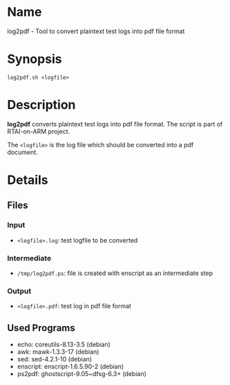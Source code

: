[//]: # (header info to convert markdown to man pages with md2man.sh)
[//]: # (title:LOG2PDF.SH)
[//]: # (section:1)
[//]: # (description:log2pdf.sh)

# Name

log2pdf - Tool to convert plaintext test logs into pdf file format

# Synopsis

`log2pdf.sh <logfile>`

# Description

**log2pdf** converts plaintext test logs into pdf file format. The script is
part of RTAI-on-ARM project.

The `<logfile>` is the log file which should be converted into a pdf document.

# Details

## Files

### Input

- `<logfile>.log`: test logfile to be converted

### Intermediate

- `/tmp/log2pdf.ps`: file is created with enscript as an intermediate step

### Output

- `<logfile>.pdf`: test log in pdf file format

## Used Programs

- echo: coreutils-8.13-3.5 (debian)
- awk: mawk-1.3.3-17 (debian)
- sed: sed-4.2.1-10 (debian)
- enscript: enscript-1.6.5.90-2 (debian)
- ps2pdf: ghostscript-9.05~dfsg-6.3+ (debian)
